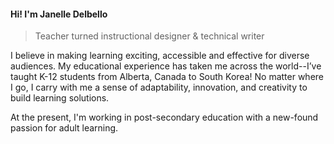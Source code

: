 #### Hi! I'm Janelle Delbello

> Teacher turned instructional designer & technical writer

I believe in making learning exciting, accessible and effective for diverse audiences. My educational experience
 has taken me across the world--I’ve taught K-12 students from Alberta, Canada to South Korea! No matter where I go, 
 I carry with me a sense of adaptability, innovation, and creativity to build learning solutions.
 
At the present, I'm working in post-secondary education with a new-found passion for adult learning.
